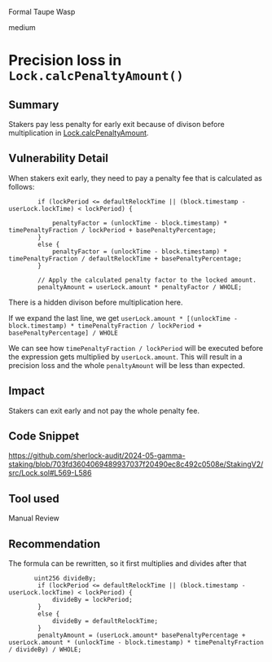 Formal Taupe Wasp

medium

# Precision loss in `Lock.calcPenaltyAmount()`

## Summary
Stakers pay less penalty for early exit because of divison before multiplication in [Lock.calcPenaltyAmount](https://github.com/sherlock-audit/2024-05-gamma-staking/blob/703fd3604069489937037f20490ec8c492c0508e/StakingV2/src/Lock.sol#L569-L586).

## Vulnerability Detail
When stakers exit early, they need to pay a penalty fee that is calculated as follows:
```solidity
        if (lockPeriod <= defaultRelockTime || (block.timestamp - userLock.lockTime) < lockPeriod) {

            penaltyFactor = (unlockTime - block.timestamp) * timePenaltyFraction / lockPeriod + basePenaltyPercentage;
        }
        else {
            penaltyFactor = (unlockTime - block.timestamp) * timePenaltyFraction / defaultRelockTime + basePenaltyPercentage;
        }

        // Apply the calculated penalty factor to the locked amount.
        penaltyAmount = userLock.amount * penaltyFactor / WHOLE;
```
There is a hidden divison before multiplication here.

If we expand the last line, we get
`userLock.amount * [(unlockTime - block.timestamp) * timePenaltyFraction / lockPeriod + basePenaltyPercentage] / WHOLE`

We can see how `timePenaltyFraction / lockPeriod` will be executed before the expression gets multiplied by `userLock.amount`. This will result in a precision loss and the whole `penaltyAmount` will be less than expected.
## Impact
Stakers can exit early and not pay the whole penalty fee.

## Code Snippet
https://github.com/sherlock-audit/2024-05-gamma-staking/blob/703fd3604069489937037f20490ec8c492c0508e/StakingV2/src/Lock.sol#L569-L586

## Tool used

Manual Review

## Recommendation
The formula can be rewritten, so it first multiplies and divides after that
```solidity
       uint256 divideBy;
        if (lockPeriod <= defaultRelockTime || (block.timestamp - userLock.lockTime) < lockPeriod) {
            divideBy = lockPeriod;
        }
        else {
            divideBy = defaultRelockTime;
        }
        penaltyAmount = (userLock.amount* basePenaltyPercentage + userLock.amount * (unlockTime - block.timestamp) * timePenaltyFraction / divideBy) / WHOLE;
```

